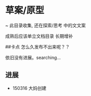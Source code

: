# 草案/原型
~ 此目录收集, 还在探索/思考 中的文文案

成熟后应该单立文档目录 长期增补

##卡点
怎么久发布不出来呢？？  

依旧没有进展。searching...
## 进展

- 150316 大妈创建